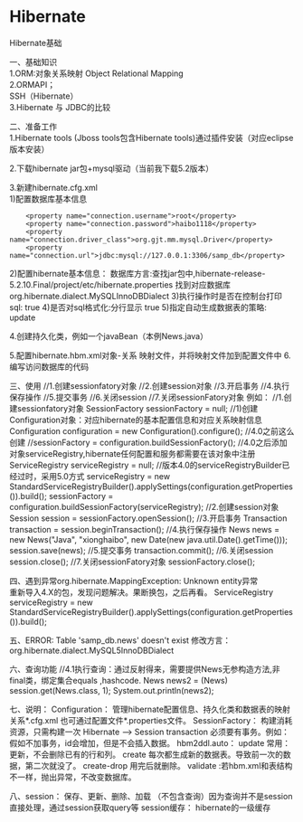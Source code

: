 # Hibernate
Hibernate基础

一、基础知识</br>
1.ORM:对象关系映射 Object Relational Mapping</br>
2.ORMAPI；</br>
SSH（Hibernate）</br>
3.Hibernate 与 JDBC的比较</br>

二、准备工作</br>
1.Hibernate tools (Jboss tools包含Hibernate tools)通过插件安装（对应eclipse版本安装）</br>

2.下载hibernate jar包+mysql驱动（当前我下载5.2版本）</br>

3.新建hibernate.cfg.xml</br>
1)配置数据库基本信息</br>
<!-- 配置链接数据库的基本信息 -->
		<property name="connection.username">root</property>
		<property name="connection.password">haibo1118</property>
		<property name="connection.driver_class">org.gjt.mm.mysql.Driver</property>
		<property name="connection.url">jdbc:mysql://127.0.0.1:3306/samp_db</property>
2)配置hibernate基本信息：
	数据库方言:查找jar包中,hibernate-release-5.2.10.Final/project/etc/hibernate.properties 找到对应数据库
	<!-- 配置hibernate数据库方言 -->
		<property name="dialect">org.hibernate.dialect.MySQLInnoDBDialect</property>
3)执行操作时是否在控制台打印sql:
	<!-- 执行操作时是否在控制台打印sql -->
		<property name="show_sql">true</property>
4)是否对sql格式化:分行显示
	<!-- 是否对sql格式化 -->
		<property name="format_sql">true</property>
5)指定自动生成数据表的策略:
	<!-- 指定自动生成数据表的策略 -->
		<property name="hbm2ddl.auto">update</property>		

4.创建持久化类，例如一个javaBean（本例News.java）

5.配置hibernate.hbm.xml对象-关系 映射文件，并将映射文件加到配置文件中
		<!-- 指定关联的.hbm.xml文件 -->
		<mapping resource="com/helloworld/News.hbm.xml"/>
6.编写访问数据库的代码

三、使用
		//1.创建sessionfatory对象
		//2.创建session对象
		//3.开启事务
		//4.执行保存操作
		//5.提交事务
		//6.关闭session
		//7.关闭sessionFatory对象
例如：
		//1.创建sessionfatory对象
		SessionFactory sessionFactory = null;
		//1)创建Configuration对象：对应hibernate的基本配置信息和对应关系映射信息
		Configuration configuration = new Configuration().configure();
		//4.0之前这么创建
		//sessionFactory = configuration.buildSessionFactory();
		//4.0之后添加对象serviceRegistry,hibernate任何配置和服务都需要在该对象中注册
		ServiceRegistry serviceRegistry = null;
		//版本4.0的serviceRegistryBuilder已经过时，采用5.0方式
		serviceRegistry = new StandardServiceRegistryBuilder().applySettings(configuration.getProperties()).build();
		sessionFactory = configuration.buildSessionFactory(serviceRegistry);
		//2.创建session对象
		Session session = sessionFactory.openSession();
		//3.开启事务
		Transaction transaction = session.beginTransaction();
		//4.执行保存操作
		News news = new News("Java", "xionghaibo", new Date(new java.util.Date().getTime()));
		session.save(news);
		//5.提交事务
		transaction.commit();
		//6.关闭session
		session.close();
		//7.关闭sessionFatory对象
		sessionFactory.close();

四、遇到异常org.hibernate.MappingException: Unknown entity异常		
重新导入4.X的包，发现问题解决。果断换包，之后再看。
ServiceRegistry serviceRegistry = new StandardServiceRegistryBuilder().applySettings(configuration.getProperties()).build();

五、ERROR: Table 'samp_db.news' doesn't exist
修改方言：<!-- 配置hibernate数据库方言 -->
		<property name="dialect">org.hibernate.dialect.MySQL5InnoDBDialect</property>

六、查询功能
//4.1执行查询：通过反射得来，需要提供News无参构造方法,非final类，绑定集合equals ,hashcode.
		News news2 = (News) session.get(News.class, 1);
		System.out.println(news2);

七、说明：
Configuration：
管理hibernate配置信息、持久化类和数据表的映射关系*.cfg.xml
也可通过配置文件*.properties文件。
SessionFactory：
构建消耗资源，只需构建一次
Hibernate ——> Session
transaction 必须要有事务。例如：假如不加事务，id会增加，但是不会插入数据。
hbm2ddl.auto：
update 常用：更新，不会删除已有的行和列。
create 每次都生成新的数据表。导致前一次的数据，第二次就没了。
create-drop 用完后就删除。
validate :若hbm.xml和表结构不一样，抛出异常，不改变数据库。


八、session：
保存、更新、删除、加载 （不包含查询）因为查询并不是session直接处理，通过session获取query等
session缓存：	hibernate的一级缓存




	


